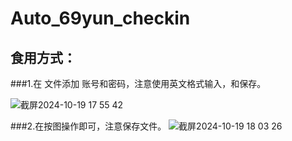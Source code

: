# Auto_69yun_checkin 

## 食用方式：
###1.在 文件添加 账号和密码，注意使用英文格式输入，和保存。

![截屏2024-10-19 17 55 42](https://github.com/user-attachments/assets/b5078ada-5c82-46e9-b0f6-cb73430e800a)




###2.在按图操作即可，注意保存文件。
![截屏2024-10-19 18 03 26](https://github.com/user-attachments/assets/2fa8d248-3a2f-4381-a7a8-b0f0ed0c3b6f)
